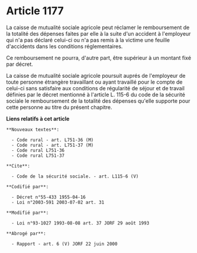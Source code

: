 # Article 1177

La caisse de mutualité sociale agricole peut réclamer le remboursement de la totalité des dépenses faites par elle à la suite
d'un accident à l'employeur qui n'a pas déclaré celui-ci ou n'a pas remis à la victime une feuille d'accidents dans les
conditions réglementaires.

Ce remboursement ne pourra, d'autre part, être supérieur à un montant fixé par décret.

La caisse de mutualité sociale agricole poursuit auprés de l'employeur de toute personne étrangère travaillant ou ayant
travaillé pour le compte de celui-ci sans satisfaire aux conditions de régularité de séjour et de travail définies par le
décret mentionné à l'article L. 115-6 du code de la sécurité sociale le remboursement de la totalité des dépenses qu'elle
supporte pour cette personne au titre du présent chapitre.

**Liens relatifs à cet article**

	**Nouveaux textes**:

	  - Code rural - art. L751-36 (M)
	  - Code rural - art. L751-37 (M)
	  - Code rural L751-36
	  - Code rural L751-37

	**Cite**:

	  - Code de la sécurité sociale. - art. L115-6 (V)

	**Codifié par**:

	  - Décret n°55-433 1955-04-16
	  - Loi n°2003-591 2003-07-02 art. 31

	**Modifié par**:

	  - Loi n°93-1027 1993-08-08 art. 37 JORF 29 août 1993

	**Abrogé par**:

	  - Rapport - art. 6 (V) JORF 22 juin 2000
